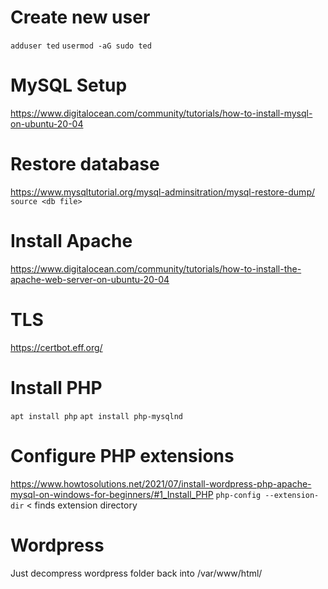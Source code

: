 # Create new user
`adduser ted`
`usermod -aG sudo ted`

# MySQL Setup
https://www.digitalocean.com/community/tutorials/how-to-install-mysql-on-ubuntu-20-04

# Restore database
https://www.mysqltutorial.org/mysql-adminsitration/mysql-restore-dump/
`source <db file>` 

# Install Apache
https://www.digitalocean.com/community/tutorials/how-to-install-the-apache-web-server-on-ubuntu-20-04

# TLS
https://certbot.eff.org/

# Install PHP
`apt install php`
`apt install php-mysqlnd`

# Configure PHP extensions
https://www.howtosolutions.net/2021/07/install-wordpress-php-apache-mysql-on-windows-for-beginners/#1_Install_PHP
`php-config --extension-dir` < finds extension directory

# Wordpress
Just decompress wordpress folder back into /var/www/html/